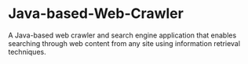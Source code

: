 # Java-based-Web-Crawler
A Java-based web crawler and search engine application that enables searching through web content from any site using information retrieval techniques.
